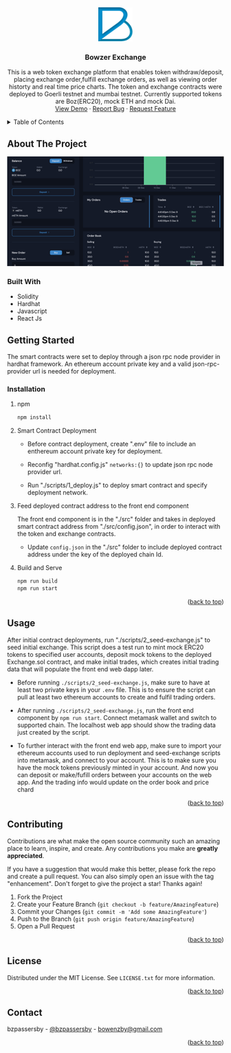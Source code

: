<!-- Improved compatibility of back to top link: See: https://github.com/othneildrew/Best-README-Template/pull/73 -->

<a name="readme-top"></a>

<!--
*** Thanks for checking out the Best-README-Template. If you have a suggestion
*** that would make this better, please fork the repo and create a pull request
*** or simply open an issue with the tag "enhancement".
*** Don't forget to give the project a star!
*** Thanks again! Now go create something AMAZING! :D
-->

<!-- PROJECT SHIELDS -->
<!--
*** I'm using markdown "reference style" links for readability.
*** Reference links are enclosed in brackets [ ] instead of parentheses ( ).
*** See the bottom of this document for the declaration of the reference variables
*** for contributors-url, forks-url, etc. This is an optional, concise syntax you may use.
*** https://www.markdownguide.org/basic-syntax/#reference-style-links
-->

<!-- PROJECT LOGO -->
<br />
<div align="center">
  <a href="https://github.com/bzpassersby/bowzer-exchange">
    <img src="images/logo.png" alt="Logo" width="80" height="80">
  </a>

<h3 align="center">Bowzer Exchange</h3>

  <p align="center">
    This is a web token exchange platform that enables token withdraw/deposit, placing exchange order,fulfill exchange orders,
    as well as viewing order historty and real time price charts. The token and exchange contracts were deployed to Goerli testnet
    and mumbai testnet. Currently supported tokens are Boz(ERC20), mock ETH and mock Dai. 
    <br />
    <a href="https://calm-pond-2622.on.fleek.co/">View Demo</a>
    ·
    <a href="https://github.com/bzpassersby/bowzer-exchange/issues">Report Bug</a>
    ·
    <a href="https://github.com/bzpassersby/bowzer-exchange/issues">Request Feature</a>
  </p>
</div>

<!-- TABLE OF CONTENTS -->
<details>
  <summary>Table of Contents</summary>
  <ol>
    <li>
      <a href="#about-the-project">About The Project</a>
      <ul>
        <li><a href="#built-with">Built With</a></li>
      </ul>
    </li>
    <li>
      <a href="#getting-started">Getting Started</a>
      <ul>
        <li><a href="#prerequisites">Prerequisites</a></li>
        <li><a href="#installation">Installation</a></li>
      </ul>
    </li>
    <li><a href="#usage">Usage</a></li>
    <li><a href="#contributing">Contributing</a></li>
    <li><a href="#license">License</a></li>
    <li><a href="#contact">Contact</a></li>

  </ol>
</details>

<!-- ABOUT THE PROJECT -->

## About The Project

[![Product Name Screen Shot][product-screenshot]](https://calm-pond-2622.on.fleek.co/)

### Built With

- Solidity
- Hardhat
- Javascript
- React Js

<!-- GETTING STARTED -->

## Getting Started

The smart contracts were set to deploy through a json rpc node provider in hardhat framework. An ethereum account private key and a valid json-rpc-provider url is needed for deployment.

### Installation

1. npm

   ```sh
   npm install
   ```

2. Smart Contract Deployment

   - Before contract deployment, create ".env" file to include an enthereum account private key for deployment.

   - Reconfig "hardhat.config.js" `networks:{}` to update json rpc node
     provider url.

   - Run "./scripts/1_deploy.js" to deploy smart contract and specify deployment network.

3. Feed deployed contract address to the front end component

   The front end component is in the "./src" folder and takes in deployed smart contract address from "./src/config.json",
   in order to interact with the token and exchange contracts.

   - Update `config.json` in the "./src" folder to include deployed contract address under the key of the deployed chain Id.

4. Build and Serve

   ```sh
   npm run build
   npm run start
   ```

<p align="right">(<a href="#readme-top">back to top</a>)</p>

<!-- USAGE EXAMPLES -->

## Usage

After initial contract deployments, run "./scripts/2_seed-exchange.js" to seed
initial exchange. This script does a test run to mint mock ERC20 tokens to specified user accounts, deposit mock tokens to the deployed Exchange.sol contract, and make initial trades, which creates initial trading data that will populate the front end web dapp later.

- Before running `./scripts/2_seed-exchange.js`, make sure to have at least two private keys in your `.env` file. This is to ensure the script can pull at least two ethereum accounts to create and fulfil trading orders.

- After running `./scripts/2_seed-exchange.js`, run the front end component by `npm run start`. Connect metamask wallet and switch to supported chain. The localhost web app should show the trading data just created by the script.

- To further interact with the front end web app, make sure to import your ethereum accounts used to run deployment and seed-exchange scripts
  into metamask, and connect to your account. This is to make sure you have the mock tokens previously minted in your account. And now you can deposit or make/fufill orders between your accounts on the web app. And the trading info would update on the order book and price chard

<p align="right">(<a href="#readme-top">back to top</a>)</p>

<!-- CONTRIBUTING -->

## Contributing

Contributions are what make the open source community such an amazing place to learn, inspire, and create. Any contributions you make are **greatly appreciated**.

If you have a suggestion that would make this better, please fork the repo and create a pull request. You can also simply open an issue with the tag "enhancement".
Don't forget to give the project a star! Thanks again!

1. Fork the Project
2. Create your Feature Branch (`git checkout -b feature/AmazingFeature`)
3. Commit your Changes (`git commit -m 'Add some AmazingFeature'`)
4. Push to the Branch (`git push origin feature/AmazingFeature`)
5. Open a Pull Request

<p align="right">(<a href="#readme-top">back to top</a>)</p>

<!-- LICENSE -->

## License

Distributed under the MIT License. See `LICENSE.txt` for more information.

<p align="right">(<a href="#readme-top">back to top</a>)</p>

<!-- CONTACT -->

## Contact

bzpassersby - [@bzpassersby](https://twitter.com/bzpassersby) - bowenzby@gmail.com

<p align="right">(<a href="#readme-top">back to top</a>)</p>

<!-- MARKDOWN LINKS & IMAGES -->
<!-- https://www.markdownguide.org/basic-syntax/#reference-style-links -->

[contributors-shield]: https://img.shields.io/github/contributors/github_username/repo_name.svg?style=for-the-badge
[contributors-url]: https://github.com/github_username/repo_name/graphs/contributors
[forks-shield]: https://img.shields.io/github/forks/github_username/repo_name.svg?style=for-the-badge
[forks-url]: https://github.com/github_username/repo_name/network/members
[stars-shield]: https://img.shields.io/github/stars/github_username/repo_name.svg?style=for-the-badge
[stars-url]: https://github.com/github_username/repo_name/stargazers
[issues-shield]: https://img.shields.io/github/issues/github_username/repo_name.svg?style=for-the-badge
[issues-url]: https://github.com/github_username/repo_name/issues
[license-shield]: https://img.shields.io/github/license/github_username/repo_name.svg?style=for-the-badge
[license-url]: https://github.com/github_username/repo_name/blob/master/LICENSE.txt
[linkedin-shield]: https://img.shields.io/badge/-LinkedIn-black.svg?style=for-the-badge&logo=linkedin&colorB=555
[linkedin-url]: https://linkedin.com/in/linkedin_username
[product-screenshot]: images/screenshot.png
[next.js]: https://img.shields.io/badge/next.js-000000?style=for-the-badge&logo=nextdotjs&logoColor=white
[next-url]: https://nextjs.org/
[react.js]: https://img.shields.io/badge/React-20232A?style=for-the-badge&logo=react&logoColor=61DAFB
[react-url]: https://reactjs.org/
[vue.js]: https://img.shields.io/badge/Vue.js-35495E?style=for-the-badge&logo=vuedotjs&logoColor=4FC08D
[vue-url]: https://vuejs.org/
[angular.io]: https://img.shields.io/badge/Angular-DD0031?style=for-the-badge&logo=angular&logoColor=white
[angular-url]: https://angular.io/
[svelte.dev]: https://img.shields.io/badge/Svelte-4A4A55?style=for-the-badge&logo=svelte&logoColor=FF3E00
[svelte-url]: https://svelte.dev/
[laravel.com]: https://img.shields.io/badge/Laravel-FF2D20?style=for-the-badge&logo=laravel&logoColor=white
[laravel-url]: https://laravel.com
[bootstrap.com]: https://img.shields.io/badge/Bootstrap-563D7C?style=for-the-badge&logo=bootstrap&logoColor=white
[bootstrap-url]: https://getbootstrap.com
[jquery.com]: https://img.shields.io/badge/jQuery-0769AD?style=for-the-badge&logo=jquery&logoColor=white
[jquery-url]: https://jquery.com

